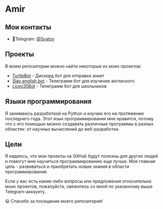 # Amir

## Мои контакты
- 📱Telegram: [@Syatov](https://t.me/Syatov)

## Проекты

В моем репозитории можно найти некоторые из моих проектов:

- [TurtleBot](https://github.com/Syatov/TurtleBot) - Дискорд бот для отправки анкет
- [Slay english bot](https://github.com/Syatov/Slay-English-Bot) - Телеграмм бот для изучения англиского
- [Licey35Bot](https://github.com/Syatov/Licey35Bot) - Телеграмм бот для школьников

## Языки программирования

Я занимаюсь разработкой на Python и изучаю его на протяжении последнего года. Этот язык программирования мне нравится, потому что с его помощью можно создавать различные программы в разных областях: от научных вычислений до веб-разработки.

## Цели

Я надеюсь, что мои проекты на GitHub будут полезны для других людей и помогут мне научиться программированию еще лучше. Моя главная цель - развиваться и приобретать новые знания в области программирования.

Если у вас есть какие-либо вопросы или предложения относительно моих проектов, пожалуйста, свяжитесь со мной по указанному выше Telegram-аккаунту.

😃 Спасибо за посещение моего репозитория!
